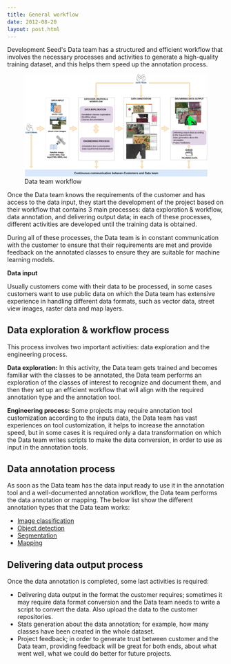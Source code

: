 ```yaml
---
title: General workflow
date: 2012-08-20
layout: post.html
---
```


Development Seed's Data team has a structured and efficient workflow that involves the necessary processes and activities to generate a high-quality training dataset, and this helps them speed up the annotation process.

<figure class="align-center">
 <img src="/assets/images/data_team_workflow.jpg"/>
 <figcaption>Data team workflow</figcaption>
</figure>
 
Once the Data team knows the requirements of the customer and has access to the data input, they start the development of the project based on their workflow that contains 3 main processes: data exploration & workflow, data annotation, and delivering output data; in each of these processes, different activities are developed until the training data is obtained.
 
During all of these processes, the Data team is in constant communication with the customer to ensure that their requirements are met and provide feedback on the annotated classes to ensure they are suitable for machine learning models.
 
**Data input**
 
Usually customers come with their data to be processed, in some cases customers want to use public data on which the Data team has extensive experience in handling different data formats, such as vector data, street view images, raster data and map layers.
 
## Data exploration & workflow process
 
This process involves two important activities: data exploration and the engineering process.
 
**Data exploration:**
In this activity, the Data team gets trained and becomes familiar with the classes to be annotated, the Data team performs an exploration of the classes of interest to recognize and document them, and then they set up an efficient workflow that will align with the required annotation type and the annotation tool.
 
**Engineering process:**
Some projects may require annotation tool customization according to the inputs data, the Data team has vast experiences on tool customization, it helps to increase the annotation speed, but in some cases it is required only a data transformation on which the Data team writes scripts to make the data conversion, in order to use as input in the annotation tools.
 
## Data annotation process
 
As soon as the Data team has the data input ready to use it in the annotation tool and a well-documented annotation workflow, the Data team performs the data annotation or mapping. The below list show the different annotation types that the Data team works:
 
- [Image classification](/../annotation-type/image-classification/)
- [Object detection](/../annotation-type/object-detection/)
- [Segmentation](/../annotation-type/segmentation/)
- [Mapping](/../mapping/mapping/)
 
## Delivering data output process
 
Once the data annotation is completed, some last activities is required:
 
- Delivering data output in the format the customer requires; sometimes it may require data format conversion and the Data team needs to write a script to convert the data. Also upload the data to the customer repositories.
- Stats generation about the data annotation; for example, how many classes have been created in the whole dataset.
- Project feedback; in order to generate trust between customer and the Data team, providing feedback will be great for both ends, about what went well, what we could do better for future projects.
